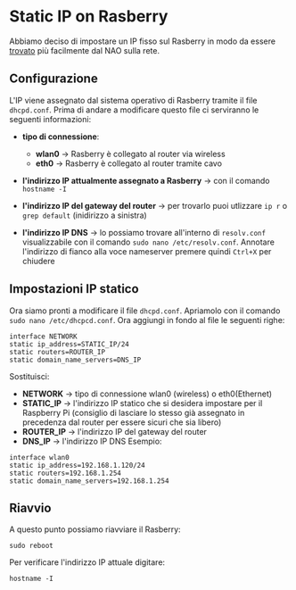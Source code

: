 # Static IP on Rasberry
Abbiamo deciso di impostare un IP fisso sul Rasberry in modo da essere [trovato](https://github.com/GalileiIsNao-2023/NAO-Rasberry_python-socket) più facilmente dal NAO sulla rete.

## Configurazione
L'IP viene assegnato dal sistema operativo di Rasberry tramite il file `dhcpd.conf`. Prima di andare a modificare questo file ci serviranno le seguenti informazioni:

- **tipo di connessione**:
    - **wlan0** → Rasberry è collegato al router via wireless
    - **eth0** → Rasberry è collegato al router tramite cavo

- **l'indirizzo IP attualmente assegnato a Rasberry** → con il comando `hostname -I`

- **l'indirizzo IP del gateway del router** → per trovarlo puoi utlizzare `ip r` o `grep default` (inidirizzo a sinistra)

- **l'indirizzo IP DNS** → lo possiamo trovare all'interno di `resolv.conf` visualizzabile con il comando `sudo nano /etc/resolv.conf`. Annotare l'indirizzo di fianco alla voce nameserver premere quindi `Ctrl+X` per chiudere


## Impostazioni IP statico
Ora siamo pronti a modificare il file `dhcpd.conf`. Apriamolo con il comando `sudo nano /etc/dhcpcd.conf`.
Ora aggiungi in fondo al file le seguenti righe:
```
interface NETWORK
static ip_address=STATIC_IP/24
static routers=ROUTER_IP
static domain_name_servers=DNS_IP
```
Sostituisci:
- **NETWORK** → tipo di connessione wlan0 (wireless) o eth0(Ethernet)
- **STATIC_IP** → l'indirizzo IP statico che si desidera impostare per il Raspberry Pi (consiglio di lasciare lo stesso già assegnato in precedenza dal router per essere sicuri che sia libero)
- **ROUTER_IP** → l'indirizzo IP del gateway del router
- **DNS_IP** → l'indirizzo IP DNS
Esempio:
```
interface wlan0
static ip_address=192.168.1.120/24
static routers=192.168.1.254
static domain_name_servers=192.168.1.254
```

## Riavvio
A questo punto possiamo riavviare il Rasberry:
```
sudo reboot
```

Per verificare l'indirizzo IP attuale digitare:
```
hostname -I
```
